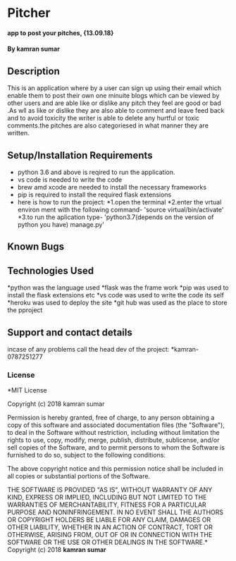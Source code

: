 # Pitcher

#### app to post your pitches, {13.09.18}

#### By **kamran sumar**

## Description

This is an application where by a user can sign up using their email which enable them to post their own one minuite blogs which can be viewed by other users and are able like or dislike any pitch they feel are good or bad .As wll as like or dislike they are also able to comment and leave feed back and to avoid toxicity the writer is able to delete any hurtful or toxic comments.the pitches are also categoriesed in what manner they are written.

## Setup/Installation Requirements

- python 3.6 and above is reqired to run the application.
- vs code is needed to write the code
- brew amd xcode are needed to install the necessary frameworks
- pip is required to install the required flask extensions
- here is how to run the project:
  *1.open the terminal
  *2.enter the vrtual environ ment with the following command- 'source virtual/bin/activate'
  \*3.to run the aplication type- 'python3.7(depends on the version of python you have) manage.py'

## Known Bugs

## Technologies Used

*python was the language used
*flask was the frame work
*pip was used to install the flask extensions etc
*vs code was used to write the code its self
*heroku was used to deploy the site
*git hub was used as the place to store the pproject

## Support and contact details

incase of any problems call the head dev of the project:
\*kamran-0787251277

### License

\*MIT License

Copyright (c) 2018 kamran sumar

Permission is hereby granted, free of charge, to any person obtaining a copy
of this software and associated documentation files (the "Software"), to deal
in the Software without restriction, including without limitation the rights
to use, copy, modify, merge, publish, distribute, sublicense, and/or sell
copies of the Software, and to permit persons to whom the Software is
furnished to do so, subject to the following conditions:

The above copyright notice and this permission notice shall be included in all
copies or substantial portions of the Software.

THE SOFTWARE IS PROVIDED "AS IS", WITHOUT WARRANTY OF ANY KIND, EXPRESS OR
IMPLIED, INCLUDING BUT NOT LIMITED TO THE WARRANTIES OF MERCHANTABILITY,
FITNESS FOR A PARTICULAR PURPOSE AND NONINFRINGEMENT. IN NO EVENT SHALL THE
AUTHORS OR COPYRIGHT HOLDERS BE LIABLE FOR ANY CLAIM, DAMAGES OR OTHER
LIABILITY, WHETHER IN AN ACTION OF CONTRACT, TORT OR OTHERWISE, ARISING FROM,
OUT OF OR IN CONNECTION WITH THE SOFTWARE OR THE USE OR OTHER DEALINGS IN THE
SOFTWARE.\*
Copyright (c) 2018 **kamran sumar**
